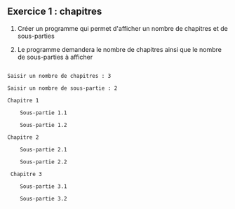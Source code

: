 
## Exercice 1 : chapitres
1. Créer un programme qui permet d'afficher un nombre de chapitres et de sous-parties
2. Le programme demandera le nombre de chapitres ainsi que le nombre de sous-parties à afficher
```
Saisir un nombre de chapitres : 3
Saisir un nombre de sous-partie : 2
Chapitre 1
    Sous-partie 1.1
    Sous-partie 1.2
Chapitre 2
    Sous-partie 2.1
    Sous-partie 2.2
 Chapitre 3
    Sous-partie 3.1
    Sous-partie 3.2
```

